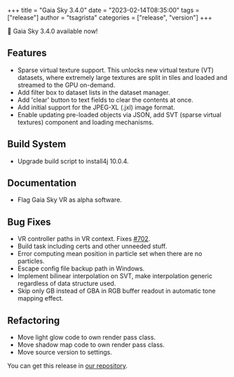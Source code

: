 +++
title = "Gaia Sky 3.4.0"
date = "2023-02-14T08:35:00"
tags = ["release"]
author = "tsagrista"
categories = ["release", "version"]
+++

📢 Gaia Sky 3.4.0 available now!

<!--more-->


## Features

- Sparse virtual texture support. This unlocks new virtual texture (VT) datasets, where extremely large textures are split in tiles and loaded and streamed to the GPU on-demand.
- Add filter box to dataset lists in the dataset manager.
- Add 'clear' button to text fields to clear the contents at once.
- Add initial support for the JPEG-XL (.jxl) image format.
- Enable updating pre-loaded objects via JSON, add SVT (sparse virtual textures) component and loading mechanisms.

## Build System

- Upgrade build script to install4j 10.0.4.

## Documentation

- Flag Gaia Sky VR as alpha software.

## Bug Fixes

- VR controller paths in VR context. Fixes [#702](https://codeberg.org/gaiasky/gaiasky/issues/702).
- Build task including certs and other unneeded stuff.
- Error computing mean position in particle set when there are no particles.
- Escape config file backup path in Windows.
- Implement bilinear interpolation on SVT, make interpolation generic regardless of data structure used.
- Skip only GB instead of GBA in RGB buffer readout in automatic tone mapping effect.

## Refactoring

- Move light glow code to own render pass class.
- Move shadow map code to own render pass class.
- Move source version to settings.

You can get this release in [our repository](https://gaia.ari.uni-heidelberg.de/gaiasky/releases//3.4.0.33ecc89f4/).